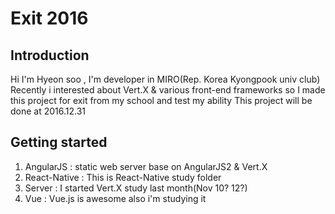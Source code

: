 # Exit 2016

## Introduction
Hi I'm Hyeon soo , I'm developer in MIRO(Rep. Korea Kyongpook univ club)
Recently i interested about Vert.X & various front-end frameworks
so I made this project for exit from my school and test my ability
This project will be done at 2016.12.31 

## Getting started

1. AngularJS : static web server base on AngularJS2 & Vert.X
2. React-Native : This is React-Native study folder
3. Server : I started Vert.X study last month(Nov 10? 12?) 
4. Vue : Vue.js is awesome also i'm studying it
    